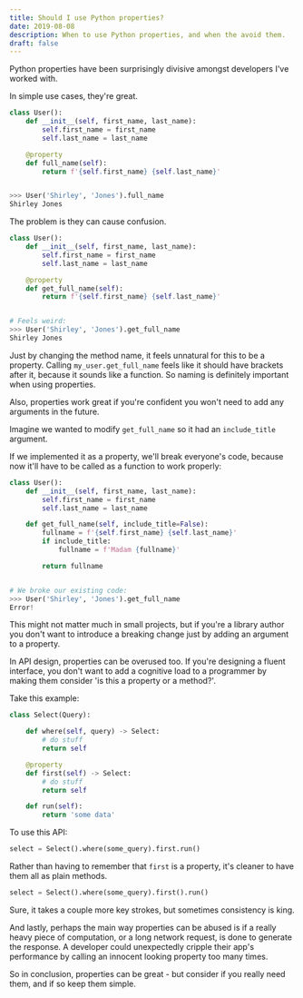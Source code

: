 ```yaml
---
title: Should I use Python properties?
date: 2019-08-08
description: When to use Python properties, and when the avoid them.
draft: false
---
```


Python properties have been surprisingly divisive amongst developers I've worked with.

In simple use cases, they're great.

```python
class User():
    def __init__(self, first_name, last_name):
        self.first_name = first_name
        self.last_name = last_name

    @property
    def full_name(self):
        return f'{self.first_name} {self.last_name}'


>>> User('Shirley', 'Jones').full_name
Shirley Jones
```

The problem is they can cause confusion.

```python
class User():
    def __init__(self, first_name, last_name):
        self.first_name = first_name
        self.last_name = last_name

    @property
    def get_full_name(self):
        return f'{self.first_name} {self.last_name}'


# Feels weird:
>>> User('Shirley', 'Jones').get_full_name
Shirley Jones
```

Just by changing the method name, it feels unnatural for this to be a property. Calling `my_user.get_full_name` feels like it should have brackets after it, because it sounds like a function. So naming is definitely important when using properties.

Also, properties work great if you're confident you won't need to add any arguments in the future.

Imagine we wanted to modify `get_full_name` so it had an `include_title` argument.

If we implemented it as a property, we'll break everyone's code, because now it'll have to be called as a function to work properly:

```python
class User():
    def __init__(self, first_name, last_name):
        self.first_name = first_name
        self.last_name = last_name

    def get_full_name(self, include_title=False):
        fullname = f'{self.first_name} {self.last_name}'
        if include_title:
            fullname = f'Madam {fullname}'

        return fullname


# We broke our existing code:
>>> User('Shirley', 'Jones').get_full_name
Error!
```

This might not matter much in small projects, but if you're a library author you don't want to introduce a breaking change just by adding an argument to a property.

In API design, properties can be overused too. If you're designing a fluent interface, you don't want to add a cognitive load to a programmer by making them consider 'is this a property or a method?'.

Take this example:

```python
class Select(Query):

    def where(self, query) -> Select:
        # do stuff
        return self

    @property
    def first(self) -> Select:
        # do stuff
        return self

    def run(self):
        return 'some data'

```

To use this API:

```python
select = Select().where(some_query).first.run()

```

Rather than having to remember that `first` is a property, it's cleaner to have them all as plain methods.

```python
select = Select().where(some_query).first().run()

```

Sure, it takes a couple more key strokes, but sometimes consistency is king.

And lastly, perhaps the main way properties can be abused is if a really heavy piece of computation, or a long network request, is done to generate the response. A developer could unexpectedly cripple their app's performance by calling an innocent looking property too many times.

So in conclusion, properties can be great - but consider if you really need them, and if so keep them simple.
